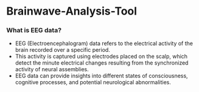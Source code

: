 # Brainwave-Analysis-Tool

### What is EEG data?
- EEG (Electroencephalogram) data refers to the electrical activity of the brain recorded over a specific period.
- This activity is captured using electrodes placed on the scalp, which detect the minute electrical changes resulting from the synchronized activity of neural assemblies.
- EEG data can provide insights into different states of consciousness, cognitive processes, and potential neurological abnormalities.
